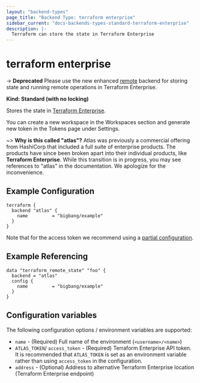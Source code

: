 ```yaml
---
layout: "backend-types"
page_title: "Backend Type: terraform enterprise"
sidebar_current: "docs-backends-types-standard-terraform-enterprise"
description: |-
  Terraform can store the state in Terraform Enterprise
---
```


# terraform enterprise

-> **Deprecated** Please use the new enhanced [remote](/docs/backends/types/remote.html)
backend for storing state and running remote operations in Terraform Enterprise.

**Kind: Standard (with no locking)**

Stores the state in [Terraform Enterprise](https://www.terraform.io/docs/providers/index.html).

You can create a new workspace in the
Workspaces section and generate new token in the Tokens page under Settings.

~> **Why is this called "atlas"?** Atlas was previously a commercial offering
from HashiCorp that included a full suite of enterprise products. The products
have since been broken apart into their individual products, like **Terraform
Enterprise**. While this transition is in progress, you may see references to
"atlas" in the documentation. We apologize for the inconvenience.

## Example Configuration

```hcl
terraform {
  backend "atlas" {
    name         = "bigbang/example"
  }
}
```

Note that for the access token we recommend using a
[partial configuration](/docs/backends/config.html).

## Example Referencing

```hcl
data "terraform_remote_state" "foo" {
  backend = "atlas"
  config {
    name         = "bigbang/example"
  }
}
```

## Configuration variables

The following configuration options / environment variables are supported:

 * `name` - (Required) Full name of the environment (`<username>/<name>`)
 * `ATLAS_TOKEN`/ `access_token`  - (Required) Terraform Enterprise API token. It is recommended that `ATLAS_TOKEN` is set as an environment variable rather than using `access_token` in the configuration.
 * `address` - (Optional) Address to alternative Terraform Enterprise location (Terraform Enterprise endpoint)
